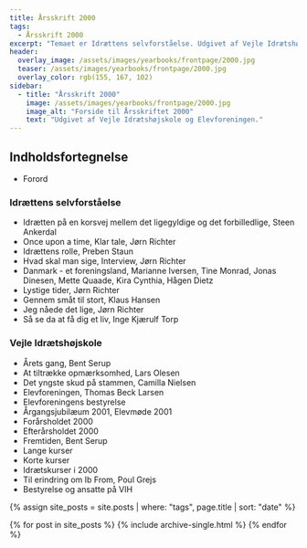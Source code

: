 ```yaml
---
title: Årsskrift 2000
tags:
  - Årsskrift 2000
excerpt: "Temaet er Idrættens selvforståelse. Udgivet af Vejle Idrætshøjskole og Elevforeningen."
header:
  overlay_image: /assets/images/yearbooks/frontpage/2000.jpg
  teaser: /assets/images/yearbooks/frontpage/2000.jpg
  overlay_color: rgb(155, 167, 102)
sidebar:
  - title: "Årsskrift 2000"
    image: /assets/images/yearbooks/frontpage/2000.jpg
    image_alt: "Forside til Årsskriftet 2000"
    text: "Udgivet af Vejle Idrætshøjskole og Elevforeningen."
---
```


## Indholdsfortegnelse

- Forord

### Idrættens selvforståelse

- Idrætten på en korsvej mellem det ligegyldige og det forbilledlige, Steen Ankerdal
- Once upon a time, Klar tale, Jørn Richter
- Idrættens rolle, Preben Staun
- Hvad skal man sige, Interview, Jørn Richter
- Danmark - et foreningsland, Marianne Iversen, Tine Monrad, Jonas Dinesen, Mette Quaade, Kira Cynthia, Hågen Dietz
- Lystige tider, Jørn Richter
- Gennem småt til stort, Klaus Hansen
- Jeg nåede det lige, Jørn Richter
- Så se da at få dig et liv, Inge Kjærulf Torp

### Vejle Idrætshøjskole

- Årets gang, Bent Serup
- At tiltrække opmærksomhed, Lars Olesen
- Det yngste skud på stammen, Camilla Nielsen
- Elevforeningen, Thomas Beck Larsen
- Elevforeningens bestyrelse
- Årgangsjubilæum 2001, Elevmøde 2001
- Forårsholdet 2000
- Efterårsholdet 2000
- Fremtiden, Bent Serup
- Lange kurser
- Korte kurser
- Idrætskurser i 2000
- Til erindring om Ib From, Poul Grejs
- Bestyrelse og ansatte på VIH

{% assign site_posts = site.posts | where: "tags", page.title | sort: "date" %}

<div class="grid__wrapper">
  {% for post in site_posts %}
    {% include archive-single.html %}
  {% endfor %}
</div>
